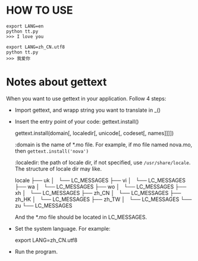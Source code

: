 # HOW TO USE
    
    export LANG=en
    python tt.py
    >>> I love you

    export LANG=zh_CN.utf8
    python tt.py
    >>> 我爱你


# Notes about gettext

When you want to use gettext in your application. Follow 4 steps:

* Import gettext, and wrapp string you want to translate in _()
* Insert the entry point of your code: gettext.install()
    
    gettext.install(domain[, localedir[, unicode[, codeset[, names]]]])
    
    :domain is the name of *.mo file. For example, if mo file named
    nova.mo, then `gettext.install('nova')`
    
    :localedir: the path of locale dir, if not specified, use
    `/usr/share/locale`. The structure of locale dir may like.
    
    locale
    ├── uk
    │   └── LC_MESSAGES
    ├── vi
    │   └── LC_MESSAGES
    ├── wa
    │   └── LC_MESSAGES
    ├── wo
    │   └── LC_MESSAGES
    ├── xh
    │   └── LC_MESSAGES
    ├── zh_CN
    │   └── LC_MESSAGES
    ├── zh_HK
    │   └── LC_MESSAGES
    ├── zh_TW
    │   └── LC_MESSAGES
    └── zu
        └── LC_MESSAGES

    And the *.mo file should be located in LC_MESSAGES.

* Set the system language. For example: 

    export LANG=zh_CN.utf8

* Run the program.
